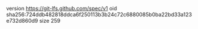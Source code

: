 version https://git-lfs.github.com/spec/v1
oid sha256:724ddb482818ddca6f250113b3b24c72c6880085b0ba22bd33a123e732d860d9
size 259
